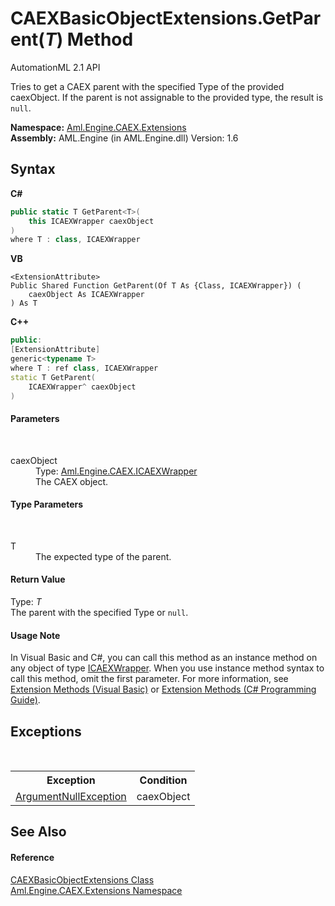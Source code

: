 # CAEXBasicObjectExtensions.GetParent(*T*) Method 
AutomationML 2.1 API 

Tries to get a CAEX parent with the specified Type of the provided caexObject. If the parent is not assignable to the provided type, the result is `null`.

**Namespace:**&nbsp;<a href="N_Aml_Engine_CAEX_Extensions">Aml.Engine.CAEX.Extensions</a><br />**Assembly:**&nbsp;AML.Engine (in AML.Engine.dll) Version: 1.6

## Syntax

**C#**<br />
``` C#
public static T GetParent<T>(
	this ICAEXWrapper caexObject
)
where T : class, ICAEXWrapper

```

**VB**<br />
``` VB
<ExtensionAttribute>
Public Shared Function GetParent(Of T As {Class, ICAEXWrapper}) ( 
	caexObject As ICAEXWrapper
) As T
```

**C++**<br />
``` C++
public:
[ExtensionAttribute]
generic<typename T>
where T : ref class, ICAEXWrapper
static T GetParent(
	ICAEXWrapper^ caexObject
)
```


#### Parameters
&nbsp;<dl><dt>caexObject</dt><dd>Type: <a href="T_Aml_Engine_CAEX_ICAEXWrapper">Aml.Engine.CAEX.ICAEXWrapper</a><br />The CAEX object.</dd></dl>

#### Type Parameters
&nbsp;<dl><dt>T</dt><dd>The expected type of the parent.</dd></dl>

#### Return Value
Type: *T*<br />The parent with the specified Type or `null`.

#### Usage Note
In Visual Basic and C#, you can call this method as an instance method on any object of type <a href="T_Aml_Engine_CAEX_ICAEXWrapper">ICAEXWrapper</a>. When you use instance method syntax to call this method, omit the first parameter. For more information, see <a href="https://docs.microsoft.com/dotnet/visual-basic/programming-guide/language-features/procedures/extension-methods" target="_blank" rel="noopener noreferrer">Extension Methods (Visual Basic)</a> or <a href="https://docs.microsoft.com/dotnet/csharp/programming-guide/classes-and-structs/extension-methods" target="_blank" rel="noopener noreferrer">Extension Methods (C# Programming Guide)</a>.

## Exceptions
&nbsp;<table><tr><th>Exception</th><th>Condition</th></tr><tr><td><a href="https://docs.microsoft.com/dotnet/api/system.argumentnullexception" target="_parent" rel="noopener noreferrer">ArgumentNullException</a></td><td>caexObject</td></tr></table>

## See Also


#### Reference
<a href="T_Aml_Engine_CAEX_Extensions_CAEXBasicObjectExtensions">CAEXBasicObjectExtensions Class</a><br /><a href="N_Aml_Engine_CAEX_Extensions">Aml.Engine.CAEX.Extensions Namespace</a><br />